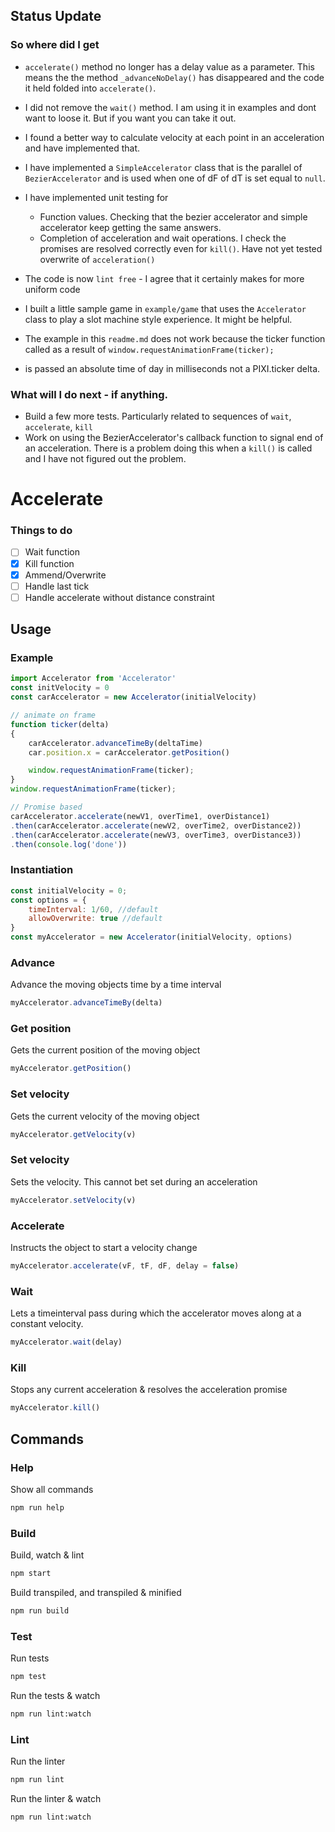 ## Status Update
### So where did I get

-   `accelerate()` method no longer has a delay value as a parameter. This means the the method `_advanceNoDelay()` has disappeared and the code it held folded into `accelerate()`.

-   I did not remove the `wait()` method. I am using it in examples and dont want to loose it. But if you want you can take it out.

-   I found a better way to calculate velocity at each point in an acceleration and have implemented that.

-   I have implemented a `SimpleAccelerator` class that is the parallel of `BezierAccelerator` and is used when one of dF of dT is set equal to `null`.

-   I have implemented unit testing for
    -   Function values. Checking that the bezier accelerator and simple accelerator keep getting the same answers.
    -   Completion of acceleration and wait operations. I check the promises are resolved correctly even for `kill()`. Have not yet tested
    	overwrite of `acceleration()`

-   The code is now `lint free` - I agree that it certainly makes for more uniform code
-   I built a little sample game in `example/game` that uses the `Accelerator` class to play a slot machine style experience. It might be helpful.
-	The example in this `readme.md` does not work because the ticker function called as a result of  `window.requestAnimationFrame(ticker);`
-	is passed an absolute time of day in milliseconds not a PIXI.ticker delta.

### What will I do next - if anything.

-	Build a few more tests. Particularly related to sequences of `wait`, `accelerate`, `kill`
-	Work on using the BezierAccelerator's callback function to signal end of an acceleration. There is a problem doing this
	when a `kill()` is called and I have not figured out the problem.

# Accelerate


### Things to do

- [ ] Wait function
- [x] Kill function
- [x] Ammend/Overwrite
- [ ] Handle last tick
- [ ] Handle accelerate without distance constraint

## Usage


### Example

```js
import Accelerator from 'Accelerator'
const initVelocity = 0
const carAccelerator = new Accelerator(initialVelocity)

// animate on frame
function ticker(delta)
{
    carAccelerator.advanceTimeBy(deltaTime)
    car.position.x = carAccelerator.getPosition()

    window.requestAnimationFrame(ticker);
}
window.requestAnimationFrame(ticker);

// Promise based
carAccelerator.accelerate(newV1, overTime1, overDistance1)
.then(carAccelerator.accelerate(newV2, overTime2, overDistance2))
.then(carAccelerator.accelerate(newV3, overTime3, overDistance3))
.then(console.log('done'))


```

### Instantiation

```js
const initialVelocity = 0;
const options = {
	timeInterval: 1/60, //default
	allowOverwrite: true //default
}
const myAccelerator = new Accelerator(initialVelocity, options)
```

### Advance
Advance the moving objects time by a time interval
```js
myAccelerator.advanceTimeBy(delta)
```

### Get position
Gets the current position of the moving object
```js
myAccelerator.getPosition()
```

### Set velocity
Gets the current velocity of the moving object
```js
myAccelerator.getVelocity(v)
```

### Set velocity
Sets the velocity. This cannot bet set during an acceleration
```js
myAccelerator.setVelocity(v)
```

### Accelerate
Instructs the object to start a velocity change

```js
myAccelerator.accelerate(vF, tF, dF, delay = false)
```

### Wait
Lets a timeinterval pass during which the accelerator moves along at a constant velocity.

```js
myAccelerator.wait(delay)
```

### Kill
Stops any current acceleration & resolves the acceleration promise

```js
myAccelerator.kill()
```

## Commands

### Help

Show all commands

```bash
npm run help
```

### Build

Build, watch & lint

```bash
npm start
```

Build transpiled, and transpiled & minified

```bash
npm run build
```

### Test

Run tests

```bash
npm test
```

Run the tests & watch

```bash
npm run lint:watch
```

### Lint

Run the linter

```bash
npm run lint
```

Run the linter & watch

```bash
npm run lint:watch
```
